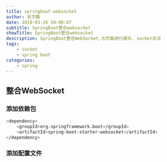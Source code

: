 ```yaml
---
title: springboot-websocket
author: 毛宇鹏
date: 2019-03-26 10:08:07
subtitle: SpringBoot整合websocket
showTitle: SpringBoot整合websocket
description: SpringBoot整合WebSocket,与页面进行通讯. socket优点
tags:
    - socket
    - spring boot
categories:
    - spring
---
```


## 整合WebSocket

### 添加依赖包

```bash
<dependency>
    <groupId>org.springframework.boot</groupId>
    <artifactId>spring-boot-starter-websocket</artifactId>
</dependency>
```

### 添加配置文件
